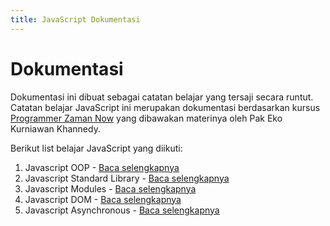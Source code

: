 ```yaml
---
title: JavaScript Dokumentasi
---
```


# Dokumentasi

Dokumentasi ini dibuat sebagai catatan belajar yang tersaji secara runtut. Catatan belajar JavaScript ini merupakan dokumentasi berdasarkan kursus [Programmer Zaman Now](https://www.programmerzamannow.com/) yang dibawakan materinya oleh Pak Eko Kurniawan Khannedy.

Berikut list belajar JavaScript yang diikuti:

1. Javascript OOP <Badge type="warning" text="on progress" /> - [Baca selengkapnya](/docs/oop/)
2. Javascript Standard Library <Badge type="warning" text="on progress" /> - [Baca selengkapnya](/docs/standard-library/)
3. Javascript Modules <Badge type="warning" text="on progress" /> - [Baca selengkapnya](/docs/js-modules/)
4. Javascript DOM <Badge type="warning" text="on progress" /> - [Baca selengkapnya](/docs/dom/)
5. Javascript Asynchronous <Badge type="tip" text="completed" /> - [Baca selengkapnya](/docs/async/)